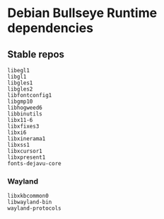 
# Debian Bullseye Runtime dependencies
## Stable repos
```
libegl1
libgl1
libgles1
libgles2
libfontconfig1
libgmp10
libhogweed6
libbinutils
libx11-6
libxfixes3
libxi6
libxinerama1
libxss1
libxcursor1
libxpresent1
fonts-dejavu-core
```

### Wayland
```
libxkbcommon0
libwayland-bin
wayland-protocols
```